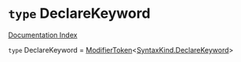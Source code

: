 # `type` DeclareKeyword

[Documentation Index](../README.md)

`type` DeclareKeyword = [ModifierToken](../interface.ModifierToken/README.md)\<[SyntaxKind.DeclareKeyword](../enum.SyntaxKind/README.md#declarekeyword--138)>